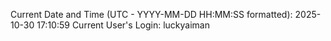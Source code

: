 Current Date and Time (UTC - YYYY-MM-DD HH:MM:SS formatted): 2025-10-30 17:10:59
Current User's Login: luckyaiman
